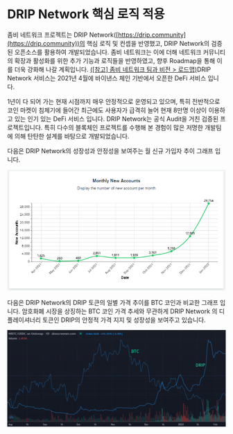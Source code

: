 # DRIP Network 핵심 로직 적용

좀비 네트워크 프로젝트는 DRIP Network([https://drip.community](https://drip.community))의 핵심 로직 및 컨셉을 반영했고, DRIP Network의 검증된 오픈소스를 활용하여 개발되었습니다. 좀비 네트워크는 이에 더해 네트워크 커뮤니티의 확장과 활성화를 위한 추가 기능과 로직들을 반영하였고, 향후 Roadmap을 통해 이를 더욱 강화해 나갈 계획입니다. [(\[참고\] 좀비 네트워크 팀과 비전 > 로드맵)​](../undefined-4/undefined.md)DRIP Network 서비스는 2021년 4월에 바이낸스 체인 기반에서 오픈한 DeFi 서비스 입니다.&#x20;

1년이 다 되어 가는 현재 시점까지 매우 안정적으로 운영되고 있으며, 특히 전반적으로 코인 마켓이 침체기에 들어간 최근에도 사용자가 급격히 늘어 현재 8만명 이상이 이용하고 있는 인기 있는 DeFi 서비스 입니다. DRIP Network는 공식 Audit을 거친 검증된 프로젝트입니다. 특히 다수의 블록체인 프로젝트를 수행해 본 경험이 많은 저명한 개발팀에 의해 탄탄한 설계를 바탕으로 개발되었습니다.

다음은 DRIP Network의 성장성과 안정성을 보여주는 월 신규 가입자 추이 그래프 입니다.&#x20;

![DRIP Network 월별 신규 가입자   ](<../.gitbook/assets/DRIP 신규사용자.PNG>)

다음은 DRIP Network의 DRIP 토큰의 일별 가격 추이를 BTC 코인과 비교한 그래프 입니다. 암호화폐 시장을 상징하는 BTC 코인 가격 추세와 무관하게 DRIP Network 의 디플레이셔너리 토큰인 DRIP의 안정적 가격 지지 및 성장성을 보여주고 있습니다.                                  &#x20;

![일별 토큰 가격 추세 (BTC/DRIP 비교)   ](<../.gitbook/assets/BTC DRIP 추세 비교 (1).PNG>)

